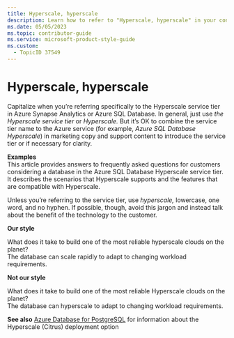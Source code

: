 ```yaml
---
title: Hyperscale, hyperscale
description: Learn how to refer to "Hyperscale, hyperscale" in your content.
ms.date: 05/05/2023
ms.topic: contributor-guide
ms.service: microsoft-product-style-guide
ms.custom:
  - TopicID 37549
---
```



# Hyperscale, hyperscale

Capitalize when you’re referring specifically to the Hyperscale service tier in Azure Synapse Analytics or Azure SQL Database. In general, just use *the Hyperscale service tier* or *Hyperscale.* But it’s OK to combine the service tier name to the Azure service (for example, *Azure SQL Database Hyperscale*) in marketing copy and support content to introduce the service tier or if necessary for clarity.

**Examples**  
This article provides answers to frequently asked questions for customers considering a database in the Azure SQL Database Hyperscale service tier. It describes the scenarios that Hyperscale supports and the features that are compatible with Hyperscale.

Unless you’re referring to the service tier, use *hyperscale,* lowercase, one word, and no hyphen. If possible, though, avoid this jargon and instead talk about the benefit of the technology to the customer.

**Our style**  

What does it take to build one of the most reliable hyperscale clouds on the planet?  
The database can scale rapidly to adapt to changing workload requirements.

**Not our style**  

What does it take to build one of the most reliable Hyperscale clouds on the planet?  
The database can hyperscale to adapt to changing workload requirements.

**See also** [Azure Database for PostgreSQL](~\a_z_names_terms\a\azure-database-for-postgresql.md) for information about the Hyperscale (Citrus) deployment option

